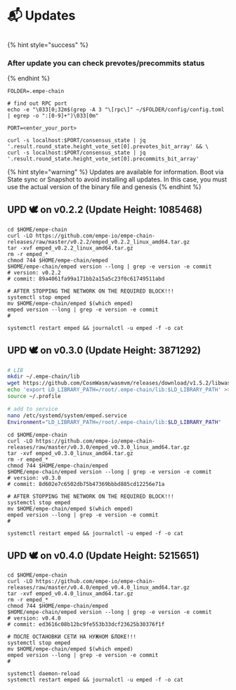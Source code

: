 # 📬 Updates

##

{% hint style="success" %}
### After update you can check prevotes/precommits status
{% endhint %}

```shell
FOLDER=.empe-chain

# find out RPC port
echo -e "\033[0;32m$(grep -A 3 "\[rpc\]" ~/$FOLDER/config/config.toml | egrep -o ":[0-9]+")\033[0m"

PORT=<enter_your_port>

curl -s localhost:$PORT/consensus_state | jq '.result.round_state.height_vote_set[0].prevotes_bit_array' && \
curl -s localhost:$PORT/consensus_state | jq '.result.round_state.height_vote_set[0].precommits_bit_array'
```



{% hint style="warning" %}
Updates are available for information. Boot via State sync or Snapshot to avoid installing all updates. In this case, you must use the actual version of the binary file and genesis
{% endhint %}



## UPD 🕊 on v0.2.2  (Update Height: 1085468)

```shell
cd $HOME/empe-chain
curl -LO https://github.com/empe-io/empe-chain-releases/raw/master/v0.2.2/emped_v0.2.2_linux_amd64.tar.gz
tar -xvf emped_v0.2.2_linux_amd64.tar.gz
rm -r emped_*
chmod 744 $HOME/empe-chain/emped
$HOME/empe-chain/emped version --long | grep -e version -e commit
# version: v0.2.2
# commit: 89a4061fa99a171bb2a15a5c23f0c61749511abd

# AFTER STOPPING THE NETWORK ON THE REQUIRED BLOCK!!!
systemctl stop emped
mv $HOME/empe-chain/emped $(which emped)
emped version --long | grep -e version -e commit
# 

systemctl restart emped && journalctl -u emped -f -o cat
```

## UPD 🕊 on v0.3.0  (Update Height: 3871292)

```bash
# LIB
mkdir ~/.empe-chain/lib
wget https://github.com/CosmWasm/wasmvm/releases/download/v1.5.2/libwasmvm.x86_64.so -P $HOME/.empe-chain/lib
echo 'export LD_LIBRARY_PATH=/root/.empe-chain/lib:$LD_LIBRARY_PATH' >> ~/.profile
source ~/.profile

# add to service
nano /etc/systemd/system/emped.service
Environment="LD_LIBRARY_PATH=/root/.empe-chain/lib:$LD_LIBRARY_PATH"
```

```shell
cd $HOME/empe-chain
curl -LO https://github.com/empe-io/empe-chain-releases/raw/master/v0.3.0/emped_v0.3.0_linux_amd64.tar.gz
tar -xvf emped_v0.3.0_linux_amd64.tar.gz
rm -r emped_*
chmod 744 $HOME/empe-chain/emped
$HOME/empe-chain/emped version --long | grep -e version -e commit
# version: v0.3.0
# commit: 8d602e7c6502db75b47369bbbd885cd12256e71a

# AFTER STOPPING THE NETWORK ON THE REQUIRED BLOCK!!!
systemctl stop emped
mv $HOME/empe-chain/emped $(which emped)
emped version --long | grep -e version -e commit
# 

systemctl restart emped && journalctl -u emped -f -o cat
```

## UPD 🕊 on v0.4.0  (Update Height: 5215651)

```shell
cd $HOME/empe-chain
curl -LO https://github.com/empe-io/empe-chain-releases/raw/master/v0.4.0/emped_v0.4.0_linux_amd64.tar.gz
tar -xvf emped_v0.4.0_linux_amd64.tar.gz
rm -r emped_*
chmod 744 $HOME/empe-chain/emped
$HOME/empe-chain/emped version --long | grep -e version -e commit
# version: v0.4.0
# commit: ed3616c08b12bc9fe553b33dcf23625b30376f1f

# ПОСЛЕ ОСТАНОВКИ СЕТИ НА НУЖНОМ БЛОКЕ!!!
systemctl stop emped
mv $HOME/empe-chain/emped $(which emped)
emped version --long | grep -e version -e commit
# 

systemctl daemon-reload
systemctl restart emped && journalctl -u emped -f -o cat
```
